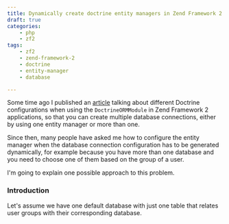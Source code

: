 ```yaml
---
title: Dynamically create doctrine entity managers in Zend Framework 2
draft: true
categories:
    - php
    - zf2
tags:
    - zf2
    - zend-framework-2
    - doctrine
    - entity-manager
    - database

---
```


Some time ago I published an [article](http://blog.alejandrocelaya.com/2014/04/18/configure-multiple-database-connections-in-doctrine-with-zend-framework-2-2/) talking about different Doctrine configurations when using the `DoctrineORMModule` in Zend Framework 2 applications, so that you can create multiple database connections, either by using one entity manager or more than one.

Since then, many people have asked me how to configure the entity manager when the database connection configuration has to be generated dynamically, for example because you have more than one database and you need to choose one of them based on the group of a user.

I'm going to explain one possible approach to this problem.

### Introduction

Let's assume we have one default database with just one table that relates user groups with their corresponding database. 
